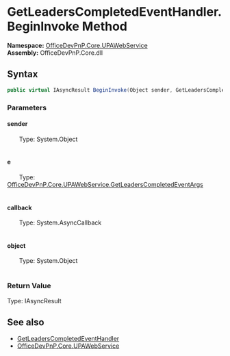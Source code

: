 # GetLeadersCompletedEventHandler.BeginInvoke Method  
  

**Namespace:** [OfficeDevPnP.Core.UPAWebService](OfficeDevPnP.Core.UPAWebService.md)  
**Assembly:** OfficeDevPnP.Core.dll  
## Syntax
```C#
public virtual IAsyncResult BeginInvoke(Object sender, GetLeadersCompletedEventArgs e, AsyncCallback callback, Object object)
```
### Parameters
#### sender  
&emsp;&emsp;Type: System.Object  
&emsp;&emsp;  

  

#### e  
&emsp;&emsp;Type: [OfficeDevPnP.Core.UPAWebService.GetLeadersCompletedEventArgs](OfficeDevPnP.Core.UPAWebService.GetLeadersCompletedEventArgs.md)  
&emsp;&emsp;  

  

#### callback  
&emsp;&emsp;Type: System.AsyncCallback  
&emsp;&emsp;  

  

#### object  
&emsp;&emsp;Type: System.Object  
&emsp;&emsp;  

  

### Return Value
Type: IAsyncResult  

## See also
- [GetLeadersCompletedEventHandler](OfficeDevPnP.Core.UPAWebService.GetLeadersCompletedEventHandler.md) 
- [OfficeDevPnP.Core.UPAWebService](OfficeDevPnP.Core.UPAWebService.md) 

